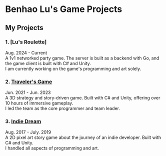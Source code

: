 # Benhao Lu's Game Projects

## My Projects

### 1. [Lu's Roulette]
Aug. 2024 - Current  
A 1v1 networked party game. The server is built as a backend with Go, and the game client is built with C# and Unity.  
I am currently working on the game's programming and art solely.  

### 2. [Traveler's Game](https://store.steampowered.com/app/2058850/)
Jun. 2021 - Jun. 2023  
A 3D strategy and story-driven game. Built with C# and Unity, offering over 10 hours of immersive gameplay.   
I led the team as the core programmer and team leader.  

### 3. [Indie Dream](https://store.steampowered.com/app/612060/)
Aug. 2017 - July. 2019  
A 2D pixel art story game about the journey of an indie developer. Built with C# and Unity.  
I handled all aspects of programming and art.  

